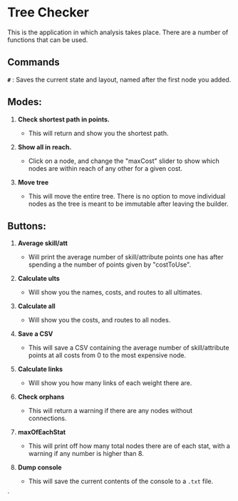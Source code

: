 # **Tree Checker**

This is the application in which analysis takes place. There are a number of functions that can be used.

## Commands


**`#`** : Saves the current state and layout, named after the first node you added.

## Modes:

1.  **Check shortest path in points.**
	- This will return and show you the shortest path.

2.  **Show all in reach.**
	- Click on a node, and change the "maxCost" slider to show which nodes are within reach of any other for a given cost.

3. **Move tree**
   - This will move the entire tree. There is no option to move individual nodes as the tree is meant to be immutable after leaving the builder.

## Buttons:

1. **Average skill/att**
    - Will print the average number of skill/attribute points one has after spending a the number of points given by "costToUse".

1. **Calculate ults** 
   - Will show you the names, costs, and routes to all ultimates.

1. **Calculate all** 
   - Will show you the costs, and routes to all nodes.

1. **Save a CSV** 
   - This will save a CSV containing the average number of skill/attribute points at all costs from 0 to the most expensive node.

1. **Calculate links** 
   - Will show you how many links of each weight there are.

1. **Check orphans**
   - This will return a warning if there are any nodes without connections.

1. **maxOfEachStat**
   - This will print off how many total nodes there are of each stat, with a warning if any number is higher than 8.

2. **Dump console**
   - This will save the current contents of the console to a `.txt` file.   

















`